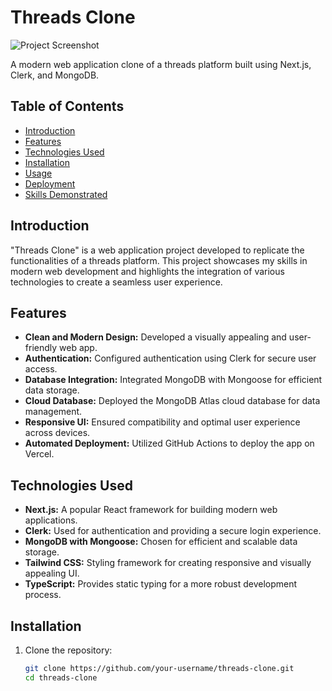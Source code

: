 # Threads Clone

![Project Screenshot](screenshot.png) <!-- Insert a screenshot of your project here -->

A modern web application clone of a threads platform built using Next.js, Clerk, and MongoDB.

## Table of Contents
- [Introduction](#introduction)
- [Features](#features)
- [Technologies Used](#technologies-used)
- [Installation](#installation)
- [Usage](#usage)
- [Deployment](#deployment)
- [Skills Demonstrated](#skills-demonstrated)

## Introduction

"Threads Clone" is a web application project developed to replicate the functionalities of a threads platform. This project showcases my skills in modern web development and highlights the integration of various technologies to create a seamless user experience.

## Features

- **Clean and Modern Design:** Developed a visually appealing and user-friendly web app.
- **Authentication:** Configured authentication using Clerk for secure user access.
- **Database Integration:** Integrated MongoDB with Mongoose for efficient data storage.
- **Cloud Database:** Deployed the MongoDB Atlas cloud database for data management.
- **Responsive UI:** Ensured compatibility and optimal user experience across devices.
- **Automated Deployment:** Utilized GitHub Actions to deploy the app on Vercel.

## Technologies Used

- **Next.js:** A popular React framework for building modern web applications.
- **Clerk:** Used for authentication and providing a secure login experience.
- **MongoDB with Mongoose:** Chosen for efficient and scalable data storage.
- **Tailwind CSS:** Styling framework for creating responsive and visually appealing UI.
- **TypeScript:** Provides static typing for a more robust development process.

## Installation

1. Clone the repository:
   ```bash
   git clone https://github.com/your-username/threads-clone.git
   cd threads-clone
